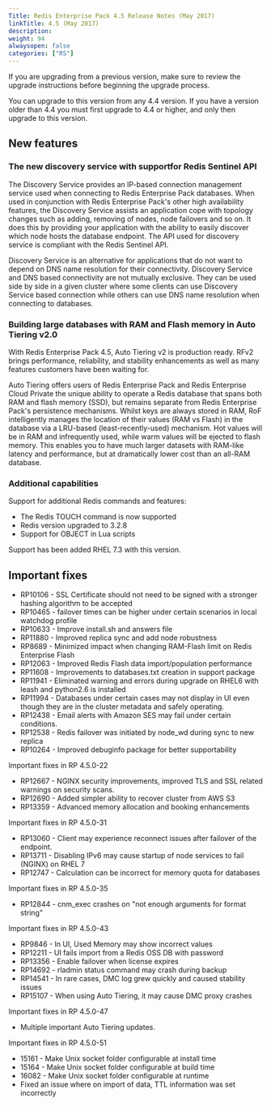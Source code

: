 ```yaml
---
Title: Redis Enterprise Pack 4.5 Release Notes (May 2017)
linkTitle: 4.5 (May 2017)
description:
weight: 94
alwaysopen: false
categories: ["RS"]
---
```

If you are upgrading from a previous version, make sure to review the
upgrade instructions before beginning the upgrade process.

You can upgrade to this version from any 4.4 version. If you have a
version older than 4.4 you must first upgrade to 4.4 or higher, and only
then upgrade to this version.

## New features

### The new discovery service with supportfor Redis Sentinel API

The Discovery Service provides an IP-based connection management service
used when connecting to Redis Enterprise Pack databases. When used in
conjunction with Redis Enterprise Pack's other high availability
features, the Discovery Service assists an application cope with
topology changes such as adding, removing of nodes, node failovers and
so on. It does this by providing your application with the ability to
easily discover which node hosts the database endpoint. The API used for
discovery service is compliant with the Redis Sentinel API.

Discovery Service is an alternative for applications that do not want to
depend on DNS name resolution for their connectivity. Discovery Service
and DNS based connectivity are not mutually exclusive. They can be used
side by side in a given cluster where some clients can use Discovery
Service based connection while others can use DNS name resolution when
connecting to databases.

### Building large databases with RAM and Flash memory in Auto Tiering v2.0

With Redis Enterprise Pack 4.5, Auto Tiering v2 is production
ready. RFv2 brings performance, reliability, and stability enhancements
as well as many features customers have been waiting for.

Auto Tiering offers users of Redis Enterprise Pack and
Redis Enterprise Cloud Private the unique ability to operate a Redis
database that spans both RAM and flash memory (SSD), but remains
separate from Redis Enterprise Pack's persistence mechanisms. Whilst
keys are always stored in RAM, RoF intelligently manages the location of
their values (RAM vs Flash) in the database via a LRU-based
(least-recently-used) mechanism. Hot values will be in RAM and
infrequently used, while warm values will be ejected to flash memory.
This enables you to have much larger datasets with RAM-like latency and
performance, but at dramatically lower cost than an all-RAM database.

### Additional capabilities

Support for additional Redis commands and features:

- The Redis TOUCH command is now supported
- Redis version upgraded to 3.2.8
- Support for OBJECT in Lua scripts

Support has been added RHEL 7.3 with this version.

## Important fixes

- RP10106 - SSL Certificate should not need to be signed with a
    stronger hashing algorithm to be accepted
- RP10465 - failover times can be higher under certain scenarios in
    local watchdog profile
- RP10633 - Improve install.sh and answers file
- RP11880 - Improved replica sync and add node robustness
- RP8689 - Minimized impact when changing RAM-Flash limit on Redis
    Enterprise Flash
- RP12063 - Improved Redis Flash data import/population performance
- RP11608 - Improvements to databases.txt creation in support package
- RP11941 - Eliminated warning and errors during upgrade on RHEL6
    with leash and python2.6 is installed
- RP11994 - Databases under certain cases may not display in UI even
    though they are in the cluster metadata and safely operating.
- RP12438 - Email alerts with Amazon SES may fail under certain
    conditions.
- RP12538 - Redis failover was initiated by node_wd during sync to
    new replica
- RP10264 - Improved debuginfo package for better supportability

Important fixes in RP 4.5.0-22

- RP12667 - NGINX security improvements, improved TLS and SSL related
    warnings on security scans.
- RP12690 - Added simpler ability to recover cluster from AWS S3
- RP13359 - Advanced memory allocation and booking enhancements

Important fixes in RP 4.5.0-31

- RP13060 - Client may experience reconnect issues after failover of
    the endpoint.
- RP13711 - Disabling IPv6 may cause startup of node services to fail
    (NGINX) on RHEL 7
- RP12747 - Calculation can be incorrect for memory quota for
    databases

Important fixes in RP 4.5.0-35

- RP12844 - cnm_exec crashes on "not enough arguments for format
    string"

Important fixes in RP 4.5.0-43

- RP9846 - In UI, Used Memory may show incorrect values
- RP12211 - UI fails import from a Redis OSS DB with password
- RP13356 - Enable failover when license expires
- RP14692 - rladmin status command may crash during backup
- RP14541 - In rare cases, DMC log grew quickly and caused stability
    issues
- RP15107 - When using Auto Tiering, it may cause DMC proxy
    crashes

Important fixes in RP 4.5.0-47

- Multiple important Auto Tiering updates.

Important fixes in RP 4.5.0-51

- 15161 - Make Unix socket folder configurable at install time
- 15164 - Make Unix socket folder configurable at build time
- 16082 - Make Unix socket folder configurable at runtime
- Fixed an issue where on import of data, TTL information was set
    incorrectly
